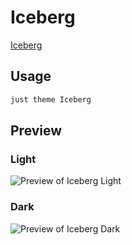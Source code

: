 # Iceberg

[Iceberg](#)

## Usage

```bash
just theme Iceberg
```

## Preview

### Light

![Preview of Iceberg Light](preview-light.png)

### Dark

![Preview of Iceberg Dark](preview-dark.png)
